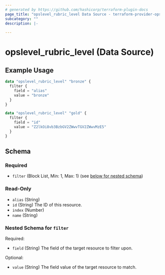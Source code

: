 ```yaml
---
# generated by https://github.com/hashicorp/terraform-plugin-docs
page_title: "opslevel_rubric_level Data Source - terraform-provider-opslevel"
subcategory: ""
description: |-
  
---
```


# opslevel_rubric_level (Data Source)



## Example Usage

```terraform
data "opslevel_rubric_level" "bronze" {
  filter {
    field = "alias"
    value = "bronze"
  }
}

data "opslevel_rubric_level" "gold" {
  filter {
    field = "id"
    value = "Z2lkOi8vb3BzbGV2ZWwvTGV2ZWwvMzE5"
  }
}
```

<!-- schema generated by tfplugindocs -->
## Schema

### Required

- `filter` (Block List, Min: 1, Max: 1) (see [below for nested schema](#nestedblock--filter))

### Read-Only

- `alias` (String)
- `id` (String) The ID of this resource.
- `index` (Number)
- `name` (String)

<a id="nestedblock--filter"></a>
### Nested Schema for `filter`

Required:

- `field` (String) The field of the target resource to filter upon.

Optional:

- `value` (String) The field value of the target resource to match.


